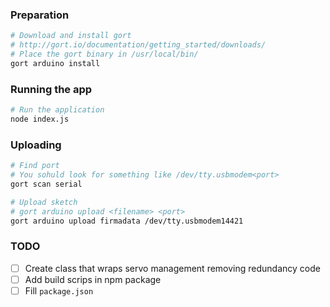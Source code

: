 

### Preparation
```bash
# Download and install gort
# http://gort.io/documentation/getting_started/downloads/
# Place the gort binary in /usr/local/bin/
gort arduino install
```

### Running the app
```bash
# Run the application
node index.js
```

### Uploading
```bash
# Find port
# You sohuld look for something like /dev/tty.usbmodem<port>
gort scan serial

# Upload sketch
# gort arduino upload <filename> <port>
gort arduino upload firmadata /dev/tty.usbmodem14421
```


### TODO
- [ ] Create class that wraps servo management removing redundancy code
- [ ] Add build scrips in npm package
- [ ] Fill `package.json`